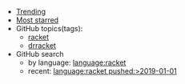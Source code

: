 * [Trending](https://github.com/trending/racket?since=monthly)  
* [Most starred](https://github.com/search?l=racket&q=stars%3A%3E1&s=stars&type=Repositories) 
* GitHub topics(tags): 
  - [racket](https://github.com/topics/racket)
  - [drracket](https://github.com/topics/drracket)
* GitHub search
  - by language: [language:racket](https://github.com/search?q=language%3Aracket)
  - recent: [language:racket pushed:>2019-01-01 ](https://github.com/search?q=language%3Aracket+pushed%3A%3E2019-01-01)


